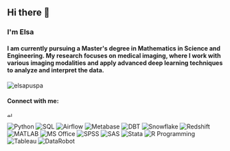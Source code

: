 ## Hi there 👋

<h3 align="left">I'm Elsa</h1>
<h4 align="left">I am currently pursuing a Master's degree in Mathematics in Science and Engineering. My research focuses on medical imaging, where I work with various imaging modalities and apply advanced deep learning techniques to analyze and interpret the data.</h4>

<p align="left"> <img src="https://komarev.com/ghpvc/?username=elsapuspa&label=Profile%20views&color=0e75b6&style=flat" alt="elsapuspa" /> </p>

<h4 align="left">Connect with me:</h4>
<p align="left">
<a href="https://linkedin.com/in/elsa-puspa-silfia" target="blank"><img align="center" src="https://raw.githubusercontent.com/rahuldkjain/github-profile-readme-generator/master/src/images/icons/Social/linked-in-alt.svg" alt="elsa-puspa-silfia" height="10" width="15" /></a>
</p>

![Python](https://img.shields.io/badge/Python-3776AB?style=flat&logo=python&logoColor=white) 
![SQL](https://img.shields.io/badge/SQL-003B57?style=flat&logo=postgresql&logoColor=white) 
![Airflow](https://img.shields.io/badge/Airflow-017CEE?style=flat&logo=apache-airflow&logoColor=white) 
![Metabase](https://img.shields.io/badge/Metabase-509EE3?style=flat&logo=metabase&logoColor=white) 
![DBT](https://img.shields.io/badge/DBT-FF694B?style=flat&logo=dbt&logoColor=white) 
![Snowflake](https://img.shields.io/badge/Snowflake-29B5E8?style=flat&logo=snowflake&logoColor=white) 
![Redshift](https://img.shields.io/badge/Redshift-8C0032?style=flat&logo=amazon-redshift&logoColor=white) 
![MATLAB](https://img.shields.io/badge/MATLAB-0076A8?style=flat&logo=mathworks&logoColor=white) 
![MS Office](https://img.shields.io/badge/MS_Office-D83B01?style=flat&logo=microsoft-office&logoColor=white) 
![SPSS](https://img.shields.io/badge/SPSS-007ACC?style=flat) 
![SAS](https://img.shields.io/badge/SAS-2E9CCA?style=flat&logo=sas&logoColor=white) 
![Stata](https://img.shields.io/badge/Stata-1F77B4?style=flat) 
![R Programming](https://img.shields.io/badge/R-276DC3?style=flat&logo=r&logoColor=white) 
![Tableau](https://img.shields.io/badge/Tableau-E97627?style=flat&logo=tableau&logoColor=white) 
![DataRobot](https://img.shields.io/badge/DataRobot-1E9B8D?style=flat)

